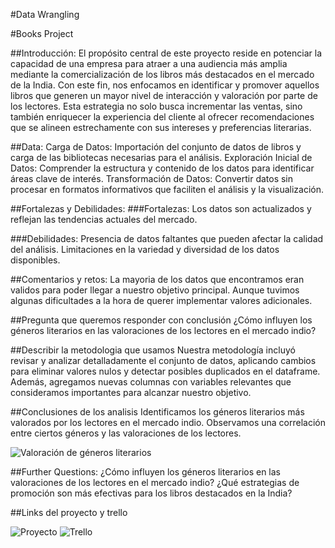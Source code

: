 #Data Wrangling

#Books Project

##Introducción:
El propósito central de este proyecto reside en potenciar la capacidad de una empresa para atraer a una audiencia más amplia mediante la comercialización de los libros más destacados en el mercado de la India. Con este fin, nos enfocamos en identificar y promover aquellos libros que generen un mayor nivel de interacción y valoración por parte de los lectores. Esta estrategia no solo busca incrementar las ventas, sino también enriquecer la experiencia del cliente al ofrecer recomendaciones que se alineen estrechamente con sus intereses y preferencias literarias.

##Data:
Carga de Datos: Importación del conjunto de datos de libros y carga de las bibliotecas necesarias para el análisis.
Exploración Inicial de Datos: Comprender la estructura y contenido de los datos para identificar áreas clave de interés.
Transformación de Datos: Convertir datos sin procesar en formatos informativos que faciliten el análisis y la visualización.


##Fortalezas y Debilidades:
###Fortalezas:
Los datos son actualizados y reflejan las tendencias actuales del mercado.

###Debilidades:
Presencia de datos faltantes que pueden afectar la calidad del análisis.
Limitaciones en la variedad y diversidad de los datos disponibles.


##Comentarios y retos: 
La mayoria de los datos que encontramos eran validos para poder llegar a nuestro objetivo principal. Aunque tuvimos algunas dificultades a la hora de querer implementar valores adicionales. 


##Pregunta que queremos responder con conclusión
¿Cómo influyen los géneros literarios en las valoraciones de los lectores en el mercado indio?


##Describir la metodologia que usamos
Nuestra metodología incluyó revisar y analizar detalladamente el conjunto de datos, aplicando cambios para eliminar valores nulos y detectar posibles duplicados en el dataframe. Además, agregamos nuevas columnas con variables relevantes que consideramos importantes para alcanzar nuestro objetivo.


##Conclusiones de los analisis
Identificamos los géneros literarios más valorados por los lectores en el mercado indio.
Observamos una correlación entre ciertos géneros y las valoraciones de los lectores.


![Valoración de géneros literarios](https://drive.google.com/uc?export=view&id=1uLM_ym2caMaBUAM1pcaKOw62oSTf2GGf)

##Further Questions:
¿Cómo influyen los géneros literarios en las valoraciones de los lectores en el mercado indio?
¿Qué estrategias de promoción son más efectivas para los libros destacados en la India?

##Links del proyecto y trello

![Proyecto](https://docs.google.com/presentation/d/1FqHxGtd_e9L4_Xs-CEYQhLw7u0h-NBDbVAwIOWGO0rs/edit#slide=id.g2cfd66d7e79_0_0)
![Trello](https://trello.com/b/CmJS5pBS/proyecto-books)

